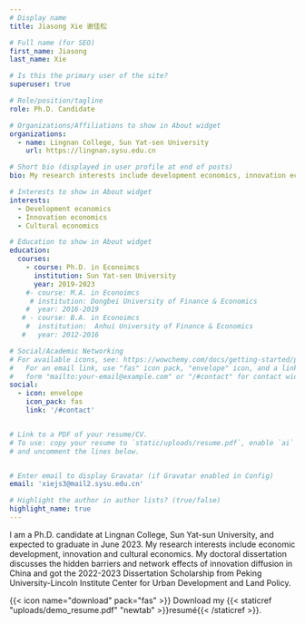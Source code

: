 ```yaml
---
# Display name
title: Jiasong Xie 谢佳松

# Full name (for SEO)
first_name: Jiasong
last_name: Xie

# Is this the primary user of the site?
superuser: true

# Role/position/tagline
role: Ph.D. Candidate

# Organizations/Affiliations to show in About widget
organizations:
  - name: Lingnan College, Sun Yat-sen University
    url: https://lingnan.sysu.edu.cn

# Short bio (displayed in user profile at end of posts)
bio: My research interests include development economics, innovation economics and cultural economics.

# Interests to show in About widget
interests:
  - Development economics
  - Innovation economics
  - Cultural economics

# Education to show in About widget
education:
  courses:
    - course: Ph.D. in Econoimcs
      institution: Sun Yat-sen University
      year: 2019-2023
    #- course: M.A. in Econoimcs
     # institution: Dongbei University of Finance & Economics
    #  year: 2016-2019
   # - course: B.A. in Econoimcs
    #  institution:  Anhui University of Finance & Economics
   #   year: 2012-2016

# Social/Academic Networking
# For available icons, see: https://wowchemy.com/docs/getting-started/page-builder/#icons
#   For an email link, use "fas" icon pack, "envelope" icon, and a link in the
#   form "mailto:your-email@example.com" or "/#contact" for contact widget.
social:
  - icon: envelope
    icon_pack: fas
    link: '/#contact'


# Link to a PDF of your resume/CV.
# To use: copy your resume to `static/uploads/resume.pdf`, enable `ai` icons in `params.yaml`,
# and uncomment the lines below.


# Enter email to display Gravatar (if Gravatar enabled in Config)
email: 'xiejs3@mail2.sysu.edu.cn'

# Highlight the author in author lists? (true/false)
highlight_name: true
---
```


I am a Ph.D. candidate at Lingnan College, Sun Yat-sun University, and expected to graduate in June 2023. My research interests include economic development, innovation and cultural economics. My doctoral dissertation discusses the hidden barriers and network effects of innovation diffusion in China and got the 2022-2023 Dissertation Scholarship from Peking University-Lincoln Institute Center for Urban Development and Land Policy.

{{< icon name="download" pack="fas" >}} Download my {{< staticref "uploads/demo_resume.pdf" "newtab" >}}resumé{{< /staticref >}}.
